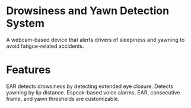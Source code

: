 # Drowsiness and Yawn Detection System
A webcam-based device that alerts drivers of sleepiness and yawning to avoid fatigue-related accidents.

# Features
EAR detects drowsiness by detecting extended eye closure.
Detects yawning by lip distance.
Espeak-based voice alarms.
EAR, consecutive frame, and yawn thresholds are customizable.
